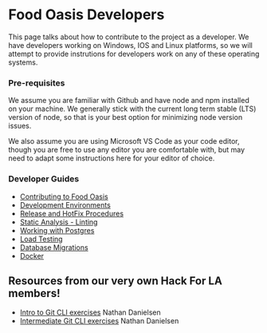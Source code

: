 # Food Oasis Developers

This page talks about how to contribute to the project as a developer. We have developers working on Windows, IOS and Linux platforms, so we will attempt to provide instrutions for developers work on any of these operating systems.

### Pre-requisites

We assume you are familiar with Github and have node and npm installed on your machine. We generally stick with the current long term stable (LTS) version of node, so that is your best option for minimizing node version issues.

We also assume you are using Microsoft VS Code as your code editor, though you are free to use any editor you are comfortable with, but may need to adapt some instructions here for your editor of choice.

### Developer Guides

- [Contributing to Food Oasis](/doc/contributing.md)
- [Development Environments](/doc/development-environments.md)
- [Release and HotFix Procedures](/doc/release.md)
- [Static Analysis - Linting](/doc/linting.md)
- [Working with Postgres](/doc/postgres.md)
- [Load Testing](/doc/loadtest.md)
- [Database Migrations](/doc/migrations.md)
- [Docker](/doc/docker.md)

## Resources from our very own Hack For LA members!

- [Intro to Git CLI exercises](https://github.com/ndanielsen/intro-cli-git-github) Nathan Danielsen
- [Intermediate Git CLI exercises](https://github.com/ndanielsen/intermediate-cli-git-github) Nathan Danielsen
